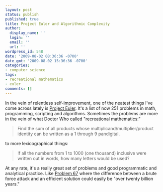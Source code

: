 ```yaml
---
layout: post
status: publish
published: true
title: Project Euler and Algorithmic Complexity
author:
  display_name: ''
  login: ''
  email: ''
  url: ''
wordpress_id: 548
date: '2009-08-02 08:36:36 -0700'
date_gmt: '2009-08-02 15:36:36 -0700'
categories:
- computer science
tags:
- recreational mathematics
- euler
comments: []
---
```

In the vein of relentless self-improvement, one of the neatest things I've come across lately is [Project Euler](http://projecteuler.net/).  It's a list of now 251 problems in math, programming, scripting and algorithms.  Sometimes the problems are more in the vein of what Doctor Who called "recreational mathematics:"

> Find the sum of all products whose multiplicand/multiplier/product identity can be written as a 1 through 9 pandigital.

to more lexicographical things:

> If all the numbers from 1 to 1000 (one thousand) inclusive were written out in words, how many letters would be used?

At any rate, it's a really great set of problems and good programmatic and analytical practice.  Like [Problem 67](http://projecteuler.net/index.php?section=problems&id=67) where the difference between a brute force attack and an efficient solution could easily be "over twenty billion years."
